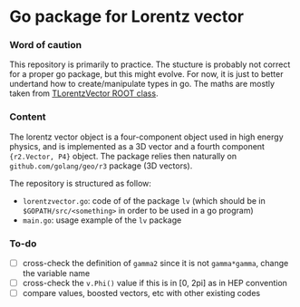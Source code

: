 # Go package for Lorentz vector


### Word of caution

This repository is primarily to practice. The stucture is probably not correct for a proper go package, but this might evolve. For now, it is just
to better undertand how to create/manipulate types in go. The maths are mostly taken from [TLorentzVector ROOT class](https://github.com/root-project/root/blob/master/math/physics/src/TLorentzVector.cxx).

### Content 

The lorentz vector object is a four-component object used in high energy physics, and is implemented as a 3D vector and a fourth component `{r2.Vector, P4}` object. The package relies then naturally on `github.com/golang/geo/r3` package (3D vectors).

The repository is structured as follow:
  + `lorentzvector.go`: code of of the package `lv` (which should be in `$GOPATH/src/<something>` in order to be used in a go program)
  + `main.go`: usage example of the `lv` package

### To-do
 + [ ] cross-check the definition of `gamma2` since it is not `gamma*gamma`, change the variable name
 + [ ] cross-check the `v.Phi()` value if this is in [0, 2pi] as in HEP convention
 + [ ] compare values, boosted vectors, etc with other existing codes